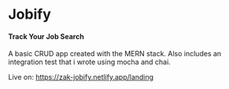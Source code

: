# Jobify

#### Track Your Job Search

A basic CRUD app created with the MERN stack.
Also includes an integration test that i wrote using mocha and chai.

Live on: https://zak-jobify.netlify.app/landing
